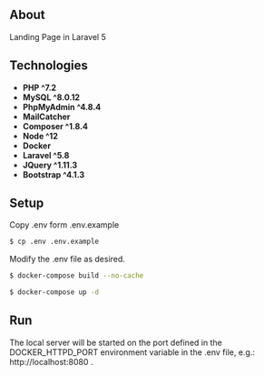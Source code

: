 ## About

Landing Page in Laravel 5

## Technologies

- **PHP ^7.2**
- **MySQL ^8.0.12**
- **PhpMyAdmin ^4.8.4**
- **MailCatcher**
- **Composer ^1.8.4**
- **Node ^12**
- **Docker**
- **Laravel ^5.8**
- **JQuery ^1.11.3**
- **Bootstrap ^4.1.3**

## Setup

Copy .env form .env.example

```bash
$ cp .env .env.example
```

Modify the .env file as desired.

```bash
$ docker-compose build --no-cache

$ docker-compose up -d
```

## Run

The local server will be started on the port defined in the DOCKER_HTTPD_PORT environment variable in the .env file, e.g.: http://localhost:8080 .
